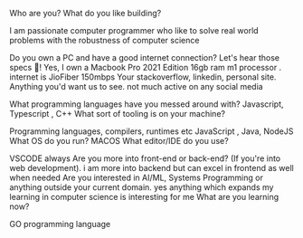 
Who are you? What do you like building?

I am passionate computer programmer who like to solve real world problems with the robustness of computer science

Do you own a PC and have a good internet connection? Let's hear those specs 💪!
Yes, I own a Macbook Pro 2021 Edition 16gb ram m1 processor . internet is JioFiber 150mbps
Your stackoverflow, linkedin, personal site. Anything you'd want us to see.
not much active on any social media


What programming languages have you messed around with?
Javascript, Typescript , C++ 
What sort of tooling is on your machine?


Programming languages, compilers, runtimes etc
JavaScript , Java, NodeJS
What OS do you run?
MACOS 
What editor/IDE do you use?

VSCODE always
Are you more into front-end or back-end? (If you're into web development).
i am more into backend but can excel in frontend as well when needed
Are you interested in AI/ML, Systems Programming or anything outside your current domain.
yes anything which expands my learning in computer science is interesting for me
What are you learning now?

GO programming language